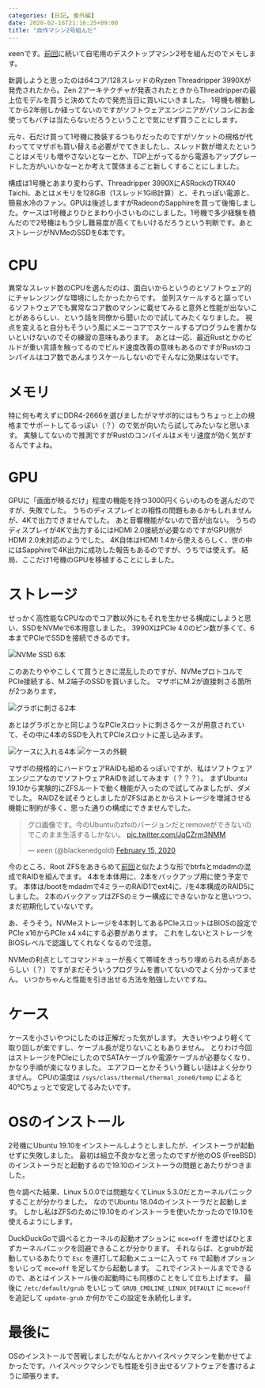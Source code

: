 ```yaml
---
categories: [日記, 番外編]
date: 2020-02-16T21:16:25+09:00
title: "自作マシン2号組んだ"
---
```


κeenです。[前回](/blog/2018/05/13/tsukumodejisakumashinkatta/)に続いて自宅用のデスクトップマシン2号を組んだのでメモします。

<!--more-->

新調しようと思ったのは64コア/128スレッドのRyzen Threadripper 3990Xが発売されたから。Zen 2アーキテクチャが発表されたときからThreadripperの最上位モデルを買うと決めてたので発売当日に買いにいきました。
1号機も稼動してから2年弱しか経ってないのですがソフトウェアエンジニアがパソコンにお金使ってもバチは当たらないだろうということで気にせず買うことにします。

元々、石だけ買って1号機に換装するつもりだったのですがソケットの規格が代わっててマザボも買い替える必要がでてきましたし、スレッド数が増えたということはメモリも増やさないとなーとか、TDP上がってるから電源もアップグレードした方がいいかなーとか考えて筐体まるごと新しくすることにしました。

構成は1号機とあまり変わらず、Threadripper 3990XにASRockのTRX40 Taichi、あとはメモリを128GiB（1スレッド1GiB計算）と、それっぽい電源と、簡易水冷のファン。GPUは後述しますがRadeonのSapphireを買って後悔しました。ケースは1号機よりひとまわり小さいものにしました。1号機で多少経験を積んだので2号機はもう少し難易度が高くてもいけるだろうという判断です。あとストレージがNVMeのSSDを6本です。

# CPU

異常なスレッド数のCPUを選んだのは、面白いからというのとソフトウェア的にチャレンジングな環境にしたかったからです。
並列スケールすると謳っているソフトウェアでも異常なコア数のマシンに載せてみると意外と性能が出ないことがあるらしい、という話を同僚から聞いたので試してみたくなりました。
視点を変えると自分もそういう風にメニーコアでスケールするプログラムを書かないといけないのでその練習の意味もあります。
あとは一応、最近Rustとかのビルドが重い言語を触ってるのでビルド速度改善の意味もあるのですがRustのコンパイルはコア数であんまりスケールしないのでそんなに効果はないです。

# メモリ

特に何も考えずにDDR4-2666を選びましたがマザボ的にはもうちょっと上の規格までサポートしてるっぽい（？）ので気が向いたら試してみたいなと思います。
実験してないので推測ですがRustのコンパイルはメモリ速度が効く気がするんですよね。

# GPU

GPUに「画面が映るだけ」程度の機能を持つ3000円くらいのものを選んだのですが、失敗でした。
うちのディスプレイとの相性の問題もあるかもしれませんが、4Kで出力できませんでした。
あと音響機能がないので音が出ない。
うちのディスプレイが4Kで出力するにはHDMI 2.0接続が必要なのですがGPU側がHDMI 2.0未対応のようでした。
4K自体はHDMI 1.4から使えるらしく、世の中にはSapphireで4K出力に成功した報告もあるのですが、うちでは使えず。
結局、ここだけ1号機のGPUを移植することにしました。

# ストレージ

せっかく高性能なCPUなのでコア数以外にもそれを生かせる構成にしようと思い、SSDをNVMeで6本用意しました。
3990XはPCIe 4.0のピン数が多くて、6本までPCIeでSSDを接続できるのです。

![NVMe SSD 6本](/images/jisakumashin2goukunda/IMG_20200208_195835.min.jpg)

このあたりややこしくて買うときに混乱したのですが、NVMeプロトコルでPCIe接続する、M.2端子のSSDを買いました。
マザボにM.2が直接刺さる箇所が2つあります。

![グラボに刺さる2本](/images/jisakumashin2goukunda/IMG_20200208_200848.min.jpg)


あとはグラボとかと同じようなPCIeスロットに刺さるケースが用意されていて、その中に4本のSSDを入れてPCIeスロットに差し込みます。

![ケースに入れる4本](/images/jisakumashin2goukunda/IMG_20200208_201545.min.jpg)
![ケースの外観](/images/jisakumashin2goukunda/IMG_20200208_202009.min.jpg)


マザボの規格的にハードウェアRAIDも組めるっぽいですが、私はソフトウェアエンジニアなのでソフトウェアRAIDを試してみます（？？？）。
まずUbuntu 19.10から実験的にZFSルートで動く機能が入ったので試してみましたが、ダメでした。
RAIDZを試そうとしましたがZFSはあとからストレージを増減させる機能に制約が多く、思った通りの構成にできませんでした。

<blockquote class="twitter-tweet"><p lang="ja" dir="ltr">グロ画像です。今のUbuntuのzfsのバージョンだとremoveができないのでこのまま生活するしかない。 <a href="https://t.co/JqCZrm3NMM">pic.twitter.com/JqCZrm3NMM</a></p>&mdash; κeen (@blackenedgold) <a href="https://twitter.com/blackenedgold/status/1228530978135539713?ref_src=twsrc%5Etfw">February 15, 2020</a></blockquote> <script async src="https://platform.twitter.com/widgets.js" charset="utf-8"></script> 

今のところ、Root ZFSをあきらめて[前回](https://keens.github.io/blog/2018/05/12/ubuntuderootfswobtrfsnoraid1insuto_ru/)と似たような形でbtrfsとmdadmの混成でRAIDを組んでます。
4本を本体用に、2本をバックアップ用に使う予定です。
本体は/bootをmdadmで4ミラーのRAID1でext4に、/を4本構成のRAID5にしました。
2本のバックアップはZFSのミラー構成にできないかなと思いつつ、まだ初期化していないです。

あ、そうそう。NVMeストレージを4本刺してあるPCIeスロットはBIOSの設定でPCIe x16からPCIe x4 x4にする必要があります。
これをしないとストレージをBIOSレベルで認識してくれなくなるので注意。

NVMeの利点としてコマンドキューが長くて帯域をきっちり埋められる点があるらしい（？）ですがまだそういうプログラムを書いてないのでよく分かってません。
いつかちゃんと性能を引き出せる方法を勉強したいですね。

# ケース

ケースを小さいやつにしたのは正解だった気がします。
大きいやつより軽くて取り回しが楽ですし、ケーブル長が足りないこともありません。
とりわけ今回はストレージをPCIeにしたのでSATAケーブルや電源ケーブルが必要なくなり、かなり手順が楽になりました。
エアフローとかそういう難しい話はよく分かりません。
CPUの温度は `/sys/class/thermal/thermal_zone0/temp` によると40℃ちょっとで安定してるみたいです。

# OSのインストール

2号機にUbuntu 19.10をインストールしようとしましたが、インストーラが起動せずに失敗しました。
最初は組立不良かなと思ったのですが他のOS (FreeBSD) のインストーラだと起動するので19.10のインストーラの問題とあたりがつきました。

色々調べた結果、Linux 5.0.0では問題なくてLinux 5.3.0だとカーネルパニックすることが分かりました。
なのでUbuntu 18.04のインストーラだと起動します。
しかし私はZFSのために19.10をのインストーラを使いたかったので19.10を使えるようにします。

DuckDuckGoで調べるとカーネルの起動オプションに `mce=off` を渡せばひとまずカーネルパニックを回避できることが分かります。
それならば、とgrubが起動しているあたりで `Esc` を連打して起動メニューに入って `F6` で起動オプションをいじって `mce=off` を足してから起動します。
これでインストールまでできるので、あとはインストール後の起動時にも同様のことをして立ち上げます。
最後に `/etc/default/grub` をいじって `GRUB_CMDLINE_LINUX_DEFAULT` に `mce=off` を追記して `update-grub` か何かでこの設定を永続化します。

# 最後に

OSのインストールで苦戦しましたがなんとかハイスペックマシンを動かせてよかったです。ハイスペックマシンでも性能を引き出せるソフトウェアを書けるように頑張ります。
